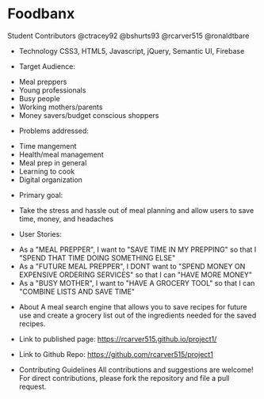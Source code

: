 # Foodbanx

Student Contributors
@ctracey92 @bshurts93 @rcarver515 @ronaldtbare

* Technology
 CSS3, HTML5, Javascript, jQuery, Semantic UI, Firebase

* Target Audience: 
- Meal preppers
- Young professionals
- Busy people
- Working mothers/parents
- Money savers/budget conscious shoppers

* Problems addressed:
- Time mangement
- Health/meal management
- Meal prep in general
- Learning to cook
- Digital organization

* Primary goal:
- Take the stress and hassle out of meal planning and allow users to save time, money, and headaches

* User Stories:
- As a "MEAL PREPPER", I want to "SAVE TIME IN MY PREPPING" so that I "SPEND THAT TIME DOING SOMETHING ELSE"
- As a "FUTURE MEAL PREPPER", I DONT want to "SPEND MONEY ON EXPENSIVE ORDERING SERVICES" so that I can "HAVE MORE MONEY"
- As a "BUSY MOTHER", I want to "HAVE A GROCERY TOOL" so that I can "COMBINE LISTS AND SAVE TIME"

* About
A meal search engine that allows you to save recipes for future use and create a grocery list out of the ingredients needed for the saved recipes.

* Link to published page:
 https://rcarver515.github.io/project1/

* Link to Github Repo:
https://github.com/rcarver515/project1

* Contributing Guidelines
All contributions and suggestions are welcome! For direct contributions, please fork the repository and file a pull request.
